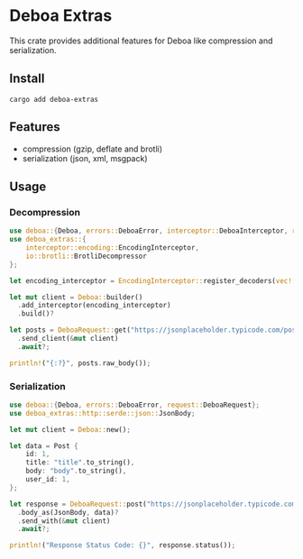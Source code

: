 # Deboa Extras

This crate provides additional features for Deboa like compression and serialization.

## Install

`cargo add deboa-extras`

## Features

- compression (gzip, deflate and brotli)
- serialization (json, xml, msgpack)

## Usage

### Decompression

```rust
use deboa::{Deboa, errors::DeboaError, interceptor::DeboaInterceptor, request::DeboaRequest};
use deboa_extras::{
    interceptor::encoding::EncodingInterceptor,
    io::brotli::BrotliDecompressor
};

let encoding_interceptor = EncodingInterceptor::register_decoders(vec![Box::new(BrotliDecompressor)]);

let mut client = Deboa::builder()
  .add_interceptor(encoding_interceptor)
  .build()?

let posts = DeboaRequest::get("https://jsonplaceholder.typicode.com/posts/1")
  .send_client(&mut client)
  .await?;

println!("{:?}", posts.raw_body());
```

### Serialization

```rust
use deboa::{Deboa, errors::DeboaError, request::DeboaRequest};
use deboa_extras::http::serde::json::JsonBody;

let mut client = Deboa::new();

let data = Post {
    id: 1,
    title: "title".to_string(),
    body: "body".to_string(),
    user_id: 1,
};

let response = DeboaRequest::post("https://jsonplaceholder.typicode.com/posts/1")
  .body_as(JsonBody, data)?
  .send_with(&mut client)
  .await?;

println!("Response Status Code: {}", response.status());
```


